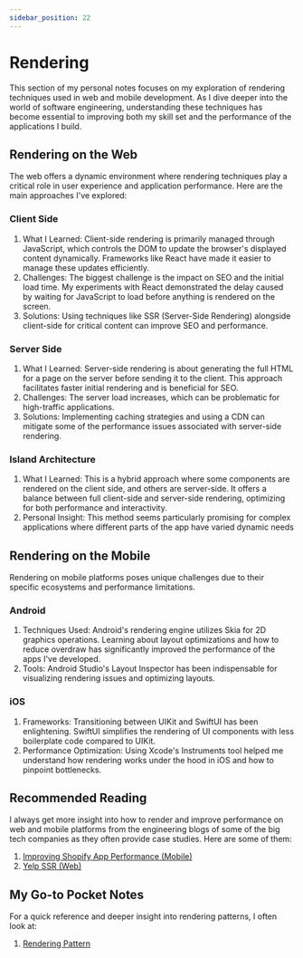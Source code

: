 ```yaml
---
sidebar_position: 22
---
```


# Rendering

This section of my personal notes focuses on my exploration of rendering techniques used in web and mobile development. As I dive deeper into the world of software engineering, understanding these techniques has become essential to improving both my skill set and the performance of the applications I build.

## Rendering on the Web

The web offers a dynamic environment where rendering techniques play a critical role in user experience and application performance. Here are the main approaches I've explored:

### Client Side

1. What I Learned: Client-side rendering is primarily managed through JavaScript, which controls the DOM to update the browser's displayed content dynamically. Frameworks like React have made it easier to manage these updates efficiently.
2. Challenges: The biggest challenge is the impact on SEO and the initial load time. My experiments with React demonstrated the delay caused by waiting for JavaScript to load before anything is rendered on the screen.
3. Solutions: Using techniques like SSR (Server-Side Rendering) alongside client-side for critical content can improve SEO and performance.

### Server Side

1. What I Learned: Server-side rendering is about generating the full HTML for a page on the server before sending it to the client. This approach facilitates faster initial rendering and is beneficial for SEO.
2. Challenges: The server load increases, which can be problematic for high-traffic applications.
3. Solutions: Implementing caching strategies and using a CDN can mitigate some of the performance issues associated with server-side rendering.

### Island Architecture

1. What I Learned: This is a hybrid approach where some components are rendered on the client side, and others are server-side. It offers a balance between full client-side and server-side rendering, optimizing for both performance and interactivity.
2. Personal Insight: This method seems particularly promising for complex applications where different parts of the app have varied dynamic needs

## Rendering on the Mobile

Rendering on mobile platforms poses unique challenges due to their specific ecosystems and performance limitations.

### Android

1. Techniques Used: Android's rendering engine utilizes Skia for 2D graphics operations. Learning about layout optimizations and how to reduce overdraw has significantly improved the performance of the apps I've developed.
2. Tools: Android Studio's Layout Inspector has been indispensable for visualizing rendering issues and optimizing layouts.

### iOS

1. Frameworks: Transitioning between UIKit and SwiftUI has been enlightening. SwiftUI simplifies the rendering of UI components with less boilerplate code compared to UIKit.
2. Performance Optimization: Using Xcode's Instruments tool helped me understand how rendering works under the hood in iOS and how to pinpoint bottlenecks.

## Recommended Reading

I always get more insight into how to render and improve performance on web and mobile platforms from the engineering blogs of some of the big tech companies as they often provide case studies. Here are some of them:

1. [Improving Shopify App Performance (Mobile)](https://shopify.engineering/improving-shopify-app-s-performance)
2. [Yelp SSR (Web)](https://engineeringblog.yelp.com/2022/02/server-side-rendering-at-scale.html)

## My Go-to Pocket Notes

For a quick reference and deeper insight into rendering patterns, I often look at:

1. [Rendering Pattern](https://www.patterns.dev/react)
